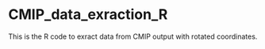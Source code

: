 # CMIP_data_exraction_R

This is the R code to exract data from CMIP output with rotated coordinates.

